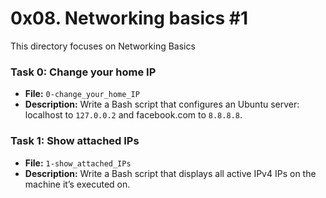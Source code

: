 # 0x08. Networking basics #1

This directory focuses on Networking Basics

### Task 0: Change your home IP
- **File:** `0-change_your_home_IP`
- **Description:** Write a Bash script that configures an Ubuntu server: localhost to `127.0.0.2` and facebook.com to `8.8.8.8`.

### Task 1: Show attached IPs
- **File:** `1-show_attached_IPs`
- **Description:** Write a Bash script that displays all active IPv4 IPs on the machine it’s executed on.
